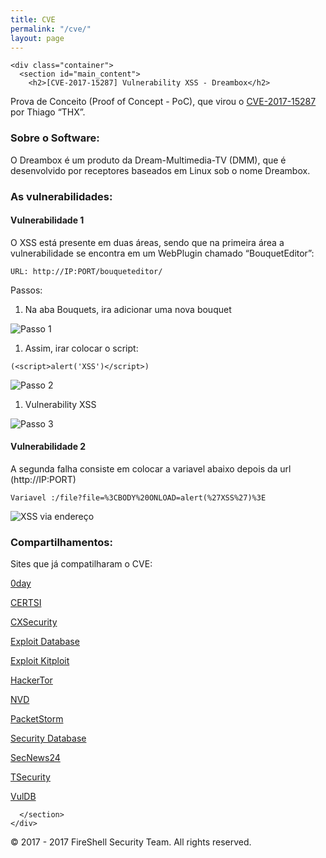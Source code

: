 ```yaml
---
title: CVE
permalink: "/cve/"
layout: page
---
```



    <div class="container">
      <section id="main_content">
        <h2>[CVE-2017-15287] Vulnerability XSS - Dreambox</h2>

<p>Prova de Conceito (Proof of Concept - PoC), que virou o <a href="http://cve.mitre.org/cgi-bin/cvename.cgi?name=CVE-2017-15287" target="_blank" rel="noopenner noreferrer">CVE-2017-15287</a> por Thiago “THX”.</p>

<h3 id="sobre-o-software">Sobre o Software:</h3>

<p>O Dreambox é um produto da Dream-Multimedia-TV (DMM), que é desenvolvido por receptores baseados em Linux sob o nome Dreambox.</p>

<h3 id="as-vulnerabilidades">As vulnerabilidades:</h3>

<h4 id="vulnerabilidade-1">Vulnerabilidade 1</h4>

<p>O XSS está presente em duas áreas, sendo que na primeira área a vulnerabilidade se encontra em um WebPlugin chamado “BouquetEditor”:</p>

<div class="highlighter-rouge"><div class="highlight"><pre class="highlight"><code>URL: http://IP:PORT/bouqueteditor/
</code></pre></div></div>

<p>Passos:</p>

<ol>
  <li>Na aba Bouquets, ira adicionar uma nova bouquet</li>
</ol>

<p><img src="https://fireshellsecurity.team/assets/images/posts/xxs/1.png" alt="Passo 1" /></p>

<ol>
  <li>Assim, irar colocar o script:</li>
</ol>

<div class="highlighter-rouge"><div class="highlight"><pre class="highlight"><code>(&lt;script&gt;alert('XSS')&lt;/script&gt;)
</code></pre></div></div>

<p><img src="https://fireshellsecurity.team/assets/images/posts/xxs/2.png" alt="Passo 2" /></p>

<ol>
  <li>Vulnerability XSS</li>
</ol>

<p><img src="https://fireshellsecurity.team/assets/images/posts/xxs/3.png" alt="Passo 3" /></p>

<h4 id="vulnerabilidade-2">Vulnerabilidade 2</h4>

<p>A segunda falha consiste em colocar a variavel abaixo depois da url (http://IP:PORT)</p>

<div class="highlighter-rouge"><div class="highlight"><pre class="highlight"><code>Variavel :/file?file=%3CBODY%20ONLOAD=alert(%27XSS%27)%3E
</code></pre></div></div>

<p><img src="https://fireshellsecurity.team/assets/images/posts/xxs/4.png" alt="XSS via endereço" /></p>

<h3 id="compartilhamentos">Compartilhamentos:</h3>

<p>Sites que já compatilharam o CVE:</p>

<p><a href="https://fr.0day.today/exploit/description/28784" target="_blank" rel="noopenner noreferrer">0day</a></p>

<p><a href="https://www.certsi.es/alerta-temprana/vulnerabilidades/cve-2017-15287" target="_blank" rel="noopenner noreferrer">CERTSI</a></p>

<p><a href="https://cxsecurity.com/issue/WLB-2017100103" target="_blank" rel="noopenner noreferrer">CXSecurity</a></p>

<p><a href="https://www.exploit-db.com/exploits/42986/" target="_blank" rel="noopenner noreferrer">Exploit Database</a></p>

<p><a href="http://exploit.kitploit.com/2017/10/dreambox-plugin-bouqueteditor-cross.html" target="_blank" rel="noopenner noreferrer">Exploit Kitploit</a></p>

<p><a href="https://hackertor.com/2017/10/12/na-cve-2017-15287-there-is-xss-in-the-bouqueteditor-webplugin-for/" target="_blank" rel="noopenner noreferrer">HackerTor</a></p>

<p><a href="https://nvd.nist.gov/vuln/detail/CVE-2017-15287" target="_blank" rel="noopenner noreferrer">NVD</a></p>

<p><a href="https://packetstormsecurity.com/files/144604/dreambox200be-xss.txt" target="_blank" rel="noopenner noreferrer">PacketStorm</a></p>

<p><a href="https://www.security-database.com/detail.php?alert=CVE-2017-15287&amp;utm_source=feedburner&amp;utm_medium=feed&amp;utm_campaign=Feed:+Last100Alerts+(Security-Database+Alerts+Monitor+:+Last+100+Alerts)" target="_blank" rel="noopenner noreferrer">Security Database</a></p>

<p><a href="https://www.secnews24.com/2017/10/12/cve-2017-15287-there-is-xss-in-the-bouqueteditor-webplugin-for-dream-multimedia-dreambox-devices-as-demo/" target="_blank" rel="noopenner noreferrer">SecNews24</a></p>

<p><a href="https://tsecurity.de/de/215878/Reversing-Engineering/Exploits/Dream-Multimedia-Dreambox-/file-Cross-Site-Scripting/" target="_blank" rel="noopenner noreferrer">TSecurity</a></p>

<p><a href="https://vuldb.com/fr/?id.107825" target="_blank" rel="noopenner noreferrer">VulDB</a></p>


      </section>
    </div>

<div class="foot">
&copy; 2017 - 2017 FireShell Security Team. All rights reserved.
</div>
  </body>
</html>

